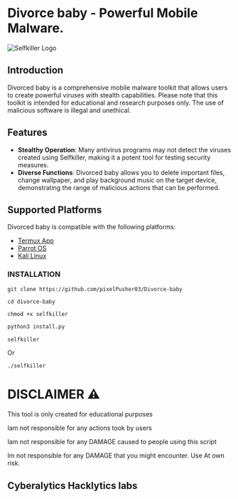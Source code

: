 # Divorce baby - Powerful Mobile Malware.

![Selfkiller Logo](https://l.top4top.io/p_2656q9nit0.jpg)

## Introduction

Divorced baby is a comprehensive mobile malware toolkit that allows users to create powerful viruses with stealth capabilities. Please note that this toolkit is intended for educational and research purposes only. The use of malicious software is illegal and unethical. 

## Features

- **Stealthy Operation**: Many antivirus programs may not detect the viruses created using Selfkiller, making it a potent tool for testing security measures.
- **Diverse Functions**: Divorced baby allows you to delete important files, change wallpaper, and play background music on the target device, demonstrating the range of malicious actions that can be performed.

## Supported Platforms

Divorced baby is compatible with the following platforms:

- [Termux App](https://termux.com)
- [Parrot OS](https://www.parrotsec.org)
- [Kali Linux](https://www.kali.org)

### INSTALLATION

```
git clone https://github.com/pixelPusher03/Divorce-baby
```

```
cd divorce-baby
```

```
chmod +x selfkiller
```

```bash
python3 install.py
```

```bash
selfkiller
```

Or 

```bash
./selfkiller
```
# DISCLAIMER ⚠️
This tool is only created for educational purposes

Iam not responsible for any actions took by users

Iam not responsible for any DAMAGE caused to people using this script

Im not responsible for any DAMAGE that you might encounter. Use At own risk.

## Cyberalytics Hacklytics labs

